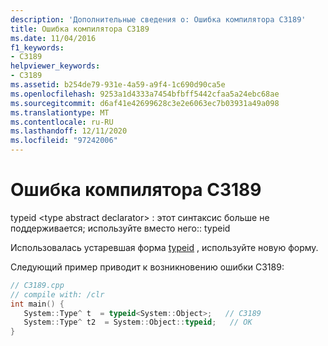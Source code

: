```yaml
---
description: 'Дополнительные сведения о: Ошибка компилятора C3189'
title: Ошибка компилятора C3189
ms.date: 11/04/2016
f1_keywords:
- C3189
helpviewer_keywords:
- C3189
ms.assetid: b254de79-931e-4a59-a9f4-1c690d90ca5e
ms.openlocfilehash: 9253a1d4333a7454bfbff5442cfaa5a24ebc68ae
ms.sourcegitcommit: d6af41e42699628c3e2e6063ec7b03931a49a098
ms.translationtype: MT
ms.contentlocale: ru-RU
ms.lasthandoff: 12/11/2020
ms.locfileid: "97242006"
---
```

# <a name="compiler-error-c3189"></a>Ошибка компилятора C3189

typeid \<type abstract declarator> : этот синтаксис больше не поддерживается; используйте вместо него:: typeid

Использовалась устаревшая форма [typeid](../../extensions/typeid-cpp-component-extensions.md) , используйте новую форму.

Следующий пример приводит к возникновению ошибки C3189:

```cpp
// C3189.cpp
// compile with: /clr
int main() {
   System::Type^ t  = typeid<System::Object>;   // C3189
   System::Type^ t2  = System::Object::typeid;   // OK
}
```
